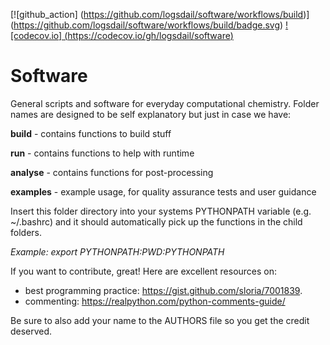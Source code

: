 [![github_action] (https://github.com/logsdail/software/workflows/build)] (https://github.com/logsdail/software/workflows/build/badge.svg)
[![codecov.io] (https://codecov.io/gh/logsdail/software)](https://codecov.io/gh/logsdail/software/coverage.svg)

# Software

General scripts and software for everyday computational chemistry. Folder names are designed to be self explanatory but just in case we have:

**build** - contains functions to build stuff

**run** - contains functions to help with runtime

**analyse** - contains functions for post-processing

**examples** - example usage, for quality assurance tests and user guidance

Insert this folder directory into your systems PYTHONPATH variable (e.g. ~/.bashrc) and it should automatically pick up the functions in the child folders. 

*Example: export PYTHONPATH:$PWD:$PYTHONPATH*
 
If you want to contribute, great! Here are excellent resources on:
- best programming practice: https://gist.github.com/sloria/7001839.
- commenting: https://realpython.com/python-comments-guide/

Be sure to also add your name to the AUTHORS file so you get the credit deserved.
